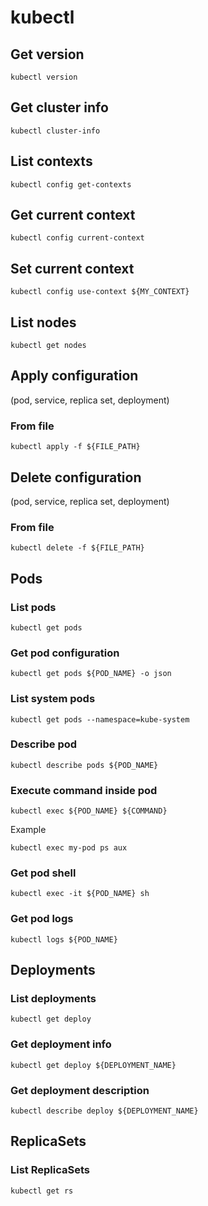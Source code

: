# kubectl

## Get version
```
kubectl version
```

## Get cluster info
```
kubectl cluster-info
```

## List contexts
```
kubectl config get-contexts
```

## Get current context
```
kubectl config current-context
```

## Set current context
```
kubectl config use-context ${MY_CONTEXT}
```

## List nodes
```
kubectl get nodes
```

## Apply configuration
(pod, service, replica set, deployment)
### From file
```
kubectl apply -f ${FILE_PATH}
```

## Delete configuration
(pod, service, replica set, deployment)

### From file
```
kubectl delete -f ${FILE_PATH}
```

## Pods

### List pods
```
kubectl get pods
```

### Get pod configuration
```
kubectl get pods ${POD_NAME} -o json
```

### List system pods
```
kubectl get pods --namespace=kube-system
```

### Describe pod
```
kubectl describe pods ${POD_NAME}
```

### Execute command inside pod
```
kubectl exec ${POD_NAME} ${COMMAND}
```
Example
```
kubectl exec my-pod ps aux
```

### Get pod shell
```
kubectl exec -it ${POD_NAME} sh
```

### Get pod logs
```
kubectl logs ${POD_NAME}
```

## Deployments
### List deployments
```
kubectl get deploy
```

### Get deployment info
```
kubectl get deploy ${DEPLOYMENT_NAME}
```

### Get deployment description
```
kubectl describe deploy ${DEPLOYMENT_NAME}
```

## ReplicaSets
### List ReplicaSets
```
kubectl get rs
```
